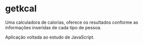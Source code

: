 # getkcal
Uma calculadora de calorias, oferece os resultados conforme as informações inseridas de cada tipo de pessoa.

Aplicação voltada ao estudo de JavaScript.

